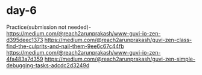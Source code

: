 # day-6
Practice(submission not needed)-https://medium.com/@reach2arunprakash/www-guvi-io-zen-d395deec1373
https://medium.com/@reach2arunprakash/guvi-zen-class-find-the-culprits-and-nail-them-9ee6c67c44fb
https://medium.com/@reach2arunprakash/www-guvi-io-zen-4fa483a7d359
https://medium.com/@reach2arunprakash/guvi-zen-simple-debugging-tasks-adcdc2d3249d
